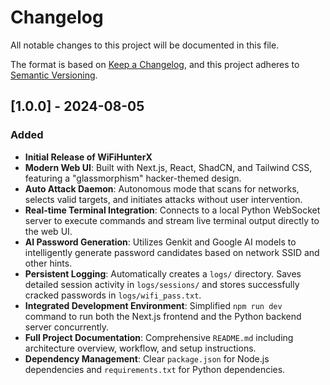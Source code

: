 # Changelog

All notable changes to this project will be documented in this file.

The format is based on [Keep a Changelog](https://keepachangelog.com/en/1.0.0/),
and this project adheres to [Semantic Versioning](https://semver.org/spec/v2.0.0.html).

## [1.0.0] - 2024-08-05

### Added

- **Initial Release of WiFiHunterX**
- **Modern Web UI**: Built with Next.js, React, ShadCN, and Tailwind CSS, featuring a "glassmorphism" hacker-themed design.
- **Auto Attack Daemon**: Autonomous mode that scans for networks, selects valid targets, and initiates attacks without user intervention.
- **Real-time Terminal Integration**: Connects to a local Python WebSocket server to execute commands and stream live terminal output directly to the web UI.
- **AI Password Generation**: Utilizes Genkit and Google AI models to intelligently generate password candidates based on network SSID and other hints.
- **Persistent Logging**: Automatically creates a `logs/` directory. Saves detailed session activity in `logs/sessions/` and stores successfully cracked passwords in `logs/wifi_pass.txt`.
- **Integrated Development Environment**: Simplified `npm run dev` command to run both the Next.js frontend and the Python backend server concurrently.
- **Full Project Documentation**: Comprehensive `README.md` including architecture overview, workflow, and setup instructions.
- **Dependency Management**: Clear `package.json` for Node.js dependencies and `requirements.txt` for Python dependencies.

